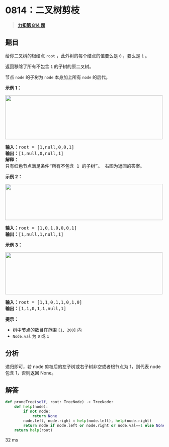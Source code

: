 # 0814：二叉树剪枝


> <u>**[力扣第 814 题](https://leetcode.cn/problems/binary-tree-pruning/)**</u>

## 题目

<p>给你二叉树的根结点 <code>root</code> ，此外树的每个结点的值要么是 <code>0</code> ，要么是 <code>1</code> 。</p>

<p>返回移除了所有不包含 <code>1</code> 的子树的原二叉树。</p>

<p>节点 <code>node</code> 的子树为 <code>node</code> 本身加上所有 <code>node</code> 的后代。</p>



<p><strong>示例 1：</strong></p>
<img alt="" src="https://s3-lc-upload.s3.amazonaws.com/uploads/2018/04/06/1028_2.png" style="width: 500px; height: 140px;" />
<pre>
<strong>输入：</strong>root = [1,null,0,0,1]
<strong>输出：</strong>[1,null,0,null,1]
<strong>解释：</strong>
只有红色节点满足条件“所有不包含 1 的子树”。 右图为返回的答案。
</pre>

<p><strong>示例 2：</strong></p>
<img alt="" src="https://s3-lc-upload.s3.amazonaws.com/uploads/2018/04/06/1028_1.png" style="width: 500px; height: 115px;" />
<pre>
<strong>输入：</strong>root = [1,0,1,0,0,0,1]
<strong>输出：</strong>[1,null,1,null,1]
</pre>

<p><strong>示例 3：</strong></p>
<img alt="" src="https://s3-lc-upload.s3.amazonaws.com/uploads/2018/04/05/1028.png" style="width: 500px; height: 134px;" />
<pre>
<strong>输入：</strong>root = [1,1,0,1,1,0,1,0]
<strong>输出：</strong>[1,1,0,1,1,null,1]
</pre>



<p><strong>提示：</strong></p>

<ul>
<li>树中节点的数目在范围 <code>[1, 200]</code> 内</li>
<li><code>Node.val</code> 为 <code>0</code> 或 <code>1</code></li>
</ul>


## 分析

递归即可，若 node 剪枝后的左子树或右子树非空或者根节点为 1，则代表 node 包含 1，否则返回 None。

## 解答

```python
def pruneTree(self, root: TreeNode) -> TreeNode:
    def help(node):
        if not node:
            return None
        node.left, node.right = help(node.left), help(node.right)
        return node if node.left or node.right or node.val==1 else None
    return help(root)
```

32 ms


